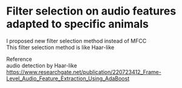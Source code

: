 # Filter selection on audio features adapted to specific animals

I proposed new filter selection method instead of MFCC  
This filter selection method is like Haar-like  

Reference  
audio detection by Haar-like  
https://www.researchgate.net/publication/220723412_Frame-Level_Audio_Feature_Extraction_Using_AdaBoost

